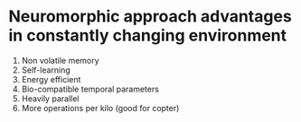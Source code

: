 # Neuromorphic approach advantages in constantly changing environment

1. Non volatile memory
1. Self-learning
1. Energy efficient 
1. Bio-compatible temporal parameters
1. Heavily parallel 
1. More operations per kilo (good for copter)
